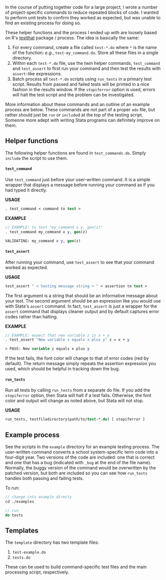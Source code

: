 In the course of putting together code for a large project, I wrote a
number of project-specific commands to reduce repeated blocks of
code. I wanted to perform unit tests to confirm they worked as
expected, but was unable to find an existing process for doing so.

These helper functions and the process I ended up with are loosely
based on R's [testthat](https://testthat.r-lib.org) package /
process. The idea is basically the same:

1. For every command, create a file called `test-*.do` where `*` is
   the name of the function: *e.g.*, `test-my_command.do`. Store all
   these files in a single directory.  
1. Within each `test-*.do` file, use the twin helper commands,
   `test_command` and `test_assert` to first run your command and then
   test the results with `assert`-like expressions.  
1. Batch process all `test-*.do` scripts using `run_tests` in a
   primary test script. Results from passed and failed tests will be
   printed in a nice fashion in the results window. If the
   `stopiferror` option is used, errors will halt the test script and
   the problem can be investigated.  
   
More information about these commands and an outline of an example
process are below. These commands are not part of a proper `ado` file,
but rather should just be `run` or `include`d at the top of the
testing script. Someone more adept with writing Stata programs can
definitely improve on them.

## Helper functions

The following helper functions are found in `test_commands.do`. Simply
`include` the script to use them.

#### `test_command`

Use `test_command` just before your user-written command. It is a
simple wrapper that displays a message before running your command as
if you had typed it directly.

**USAGE**
```stata
. test_command < command to test >
```

**EXAMPLE**
```stata
// EXAMPLE: to test "my_command x y, gen(z)"
. test_command my_command x y, gen(z)

VALIDATING: my_command x y, gen(z)
```

#### `test_assert`

After running your command, use `test_assert` to see that your command
worked as expected.

**USAGE**
```stata
test_assert " < testing message string > " < assertion to test >
```

The first argument is a string that should be an informative message
about your test. The second argument should be an expression like you
would use with Stata's `assert` command. In fact, `test_assert` is
just a wrapper for the `assert` command that displays cleaner output
and by default captures error codes rather than halting.

**EXAMPLE**
```stata
// EXAMPLE: expect that new variable z is x + y
. test_assert "New variable z equals x plus y" z = x + y 

> PASS: New variable z equals x plus y
```

If the test fails, the font color will change to that of error codes
(red by default). The return message simply repeats the assertion
expression you used, which should be helpful in tracking down the
bug.

#### `run_tests`

Run all tests by calling `run_tests` from a separate do file. If you
add the `stopiferror` option, then Stata will halt if a test
fails. Otherwise, the font color and output will change as noted
above, but Stata will not stop.

**USAGE**
```stata
run_tests, testfiledirectory(path/to/test-*.do) [ stopiferror ]
```

## Example process

See the scripts in the `example` directory for an example testing
process. The user-written command converts a school system-specific
term code into a four-digit year. Two versions of the code are
included: one that is correct and one that has a bug (indicated with
`_bug` at the end of the file name). Normally, the buggy version of
the command would be overwritten by the patched version, but both are
included so you can see how `run_tests` handles both passing and
failing tests.

To run:

```stata
// change into example directy
cd ./examples

// run
do tests
```

## Templates

The `template` directory has two template files:  

1. `test-example.do`  
1. `tests.do`  

These can be used to build command-specific test files and the main
processing script, respectively.
